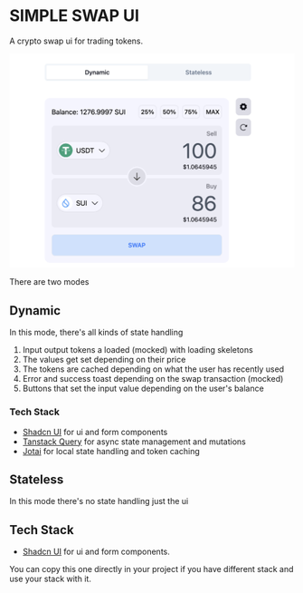 # SIMPLE SWAP UI

A crypto swap ui for trading tokens. 

![swap image](/swapImage.png)

There are two modes

## Dynamic

In this mode, there's all kinds of state handling

1. Input output tokens a loaded  (mocked) with loading skeletons
2. The values get set depending on their price
3. The tokens are cached depending on what the user has recently used
4. Error and success toast depending on the swap transaction (mocked)
5. Buttons that set the input value depending on the user's balance

### Tech Stack
- [Shadcn UI](https://ui.shadcn.com/) for ui and form components
- [Tanstack Query](https://tanstack.com/query/latest) for async state management and mutations
- [Jotai](https://jotai.org/) for local state handling and token caching

## Stateless

In this mode there's no state handling just the ui

## Tech Stack
- [Shadcn UI]('https://ui.shadcn.com/) for ui and form components. 

You can copy this one directly in your project if you have different stack and use your stack with it.

